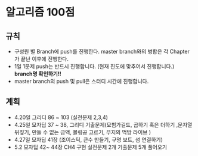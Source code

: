 # 알고리즘 100점

## 규칙

- 구성원 별 Branch에 push를 진행한다. master branch와의 병합은 각 Chapter가 끝난 이후에 진행한다.
- 1일 1문제 push는 반드시 진행합니다. (현재 진도에 맞추어서 진행합니다.) <b>branch명 확인하기!!</b>
- master branch의 push 및 pull은 스터디 시간에 진행합니다.

## 계획

- 4.20일 그리디 86 ~ 103 (실전문제 2,3,4)
- 4.25일 모자딥 37 ~ 38, 그리디 기출문제(모험가길드, 곱하기 혹은 더하기 ,문자열 뒤짚기, 만들 수 없는 금액, 볼링공 고르기, 무지의 먹방 라이브 )
- 4.27일 모자딥 41장 (조이스틱, 큰수 만들기, 구명 보트, 섬 연결하기)
- 5.2 모자딥 42~ 44장 CH4 구현 실전문제 2개 기출문제 5개 풀어오기
